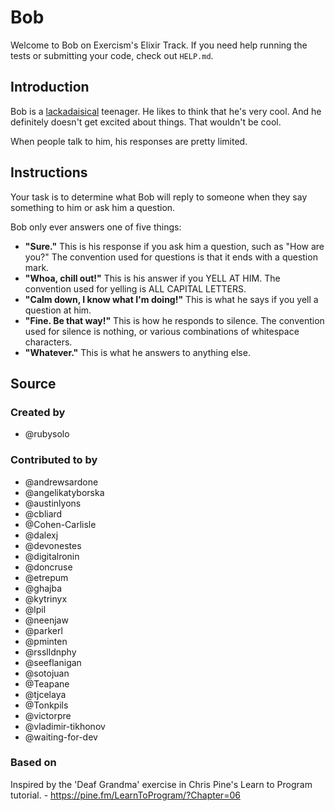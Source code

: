 # Bob

Welcome to Bob on Exercism's Elixir Track.
If you need help running the tests or submitting your code, check out `HELP.md`.

## Introduction

Bob is a [lackadaisical][] teenager.
He likes to think that he's very cool.
And he definitely doesn't get excited about things.
That wouldn't be cool.

When people talk to him, his responses are pretty limited.

[lackadaisical]: https://www.collinsdictionary.com/dictionary/english/lackadaisical

## Instructions

Your task is to determine what Bob will reply to someone when they say something to him or ask him a question.

Bob only ever answers one of five things:

- **"Sure."**
  This is his response if you ask him a question, such as "How are you?"
  The convention used for questions is that it ends with a question mark.
- **"Whoa, chill out!"**
  This is his answer if you YELL AT HIM.
  The convention used for yelling is ALL CAPITAL LETTERS.
- **"Calm down, I know what I'm doing!"**
  This is what he says if you yell a question at him.
- **"Fine. Be that way!"**
  This is how he responds to silence.
  The convention used for silence is nothing, or various combinations of whitespace characters.
- **"Whatever."**
  This is what he answers to anything else.

## Source

### Created by

- @rubysolo

### Contributed to by

- @andrewsardone
- @angelikatyborska
- @austinlyons
- @cbliard
- @Cohen-Carlisle
- @dalexj
- @devonestes
- @digitalronin
- @doncruse
- @etrepum
- @ghajba
- @kytrinyx
- @lpil
- @neenjaw
- @parkerl
- @pminten
- @rsslldnphy
- @seeflanigan
- @sotojuan
- @Teapane
- @tjcelaya
- @Tonkpils
- @victorpre
- @vladimir-tikhonov
- @waiting-for-dev

### Based on

Inspired by the 'Deaf Grandma' exercise in Chris Pine's Learn to Program tutorial. - https://pine.fm/LearnToProgram/?Chapter=06
